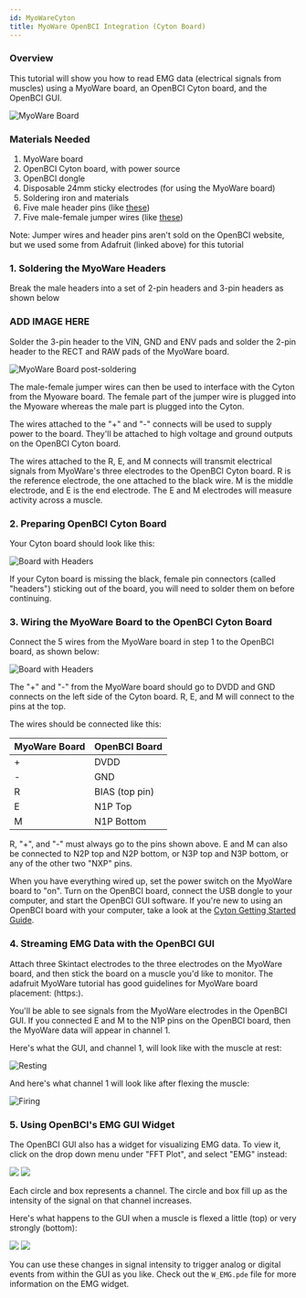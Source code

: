 ```yaml
---
id: MyoWareCyton
title: MyoWare OpenBCI Integration (Cyton Board)
---
```

### Overview

This tutorial will show you how to read EMG data (electrical signals from muscles) using a MyoWare board, an OpenBCI Cyton board, and the OpenBCI GUI. 

![MyoWare Board](../../assets/ThirdPartyImages/myoware.jpg)

### Materials Needed

1.  MyoWare board
2.  OpenBCI Cyton board, with power source
3.  OpenBCI dongle
4.  Disposable 24mm sticky electrodes (for using the MyoWare board)
5.  Soldering iron and materials
6.  Five male header pins (like [these](https://www.adafruit.com/product/2671)) 
7.  Five male-female jumper wires (like [these](https://www.adafruit.com/product/826))

Note: Jumper wires and header pins aren't sold on the OpenBCI website, but we used some from Adafruit (linked above) for this tutorial

### 1. Soldering the MyoWare Headers

Break the male headers into a set of 2-pin headers and 3-pin headers as shown below

### ADD IMAGE HERE

Solder the 3-pin header to the VIN, GND and ENV pads and solder the 2-pin header to the RECT and RAW pads of the MyoWare board. 

![MyoWare Board post-soldering](../../assets/ThirdPartyImages/myoware_post_solder.jpg)

The male-female jumper wires can then be used to interface with the Cyton from the Myoware board. The female part of the jumper wire is plugged into the Myoware whereas the male part is plugged into the Cyton.

The wires attached to the "+" and "-" connects will be used to supply power to the board. They'll be attached to high voltage and ground outputs on the OpenBCI Cyton board.

The wires attached to the R, E, and M connects will transmit electrical signals from MyoWare's three electrodes to the OpenBCI Cyton board. R is the reference electrode, the one attached to the black wire. M is the middle electrode, and E is the end electrode. The E and M electrodes will measure activity across a muscle.

### 2. Preparing OpenBCI Cyton Board

Your Cyton board should look like this:

![Board with Headers](../../assets/ThirdPartyImages/8bit_w_Headers.jpg)

If your Cyton board is missing the black, female pin connectors (called "headers") sticking out of the board, you will need to solder them on before continuing.

### 3. Wiring the MyoWare Board to the OpenBCI Cyton Board

Connect the 5 wires from the MyoWare board in step 1 to the OpenBCI board, as shown below:

![Board with Headers](../../assets/ThirdPartyImages/cyton_myoware_connects.jpg)

The "+" and "-" from the MyoWare board should go to DVDD and GND connects on the left side of the Cyton board. R, E, and M will connect to the pins at the top.

The wires should be connected like this:

| MyoWare Board | OpenBCI Board  |
| ------------- | -------------- |
| +             | DVDD           |
| -             | GND            |
| R             | BIAS (top pin) |
| E             | N1P Top        |
| M             | N1P Bottom     |

R, "+", and "-" must always go to the pins shown above. E and M can also be connected to N2P top and N2P bottom, or N3P top and N3P bottom, or any of the other two "NXP" pins.

When you have everything wired up, set the power switch on the MyoWare board to "on". Turn on the OpenBCI board, connect the USB dongle to your computer, and start the OpenBCI GUI software. If you're new to using an OpenBCI board with your computer, take a look at the [Cyton Getting Started Guide](GettingStarted/Boards/01-Cyton_Getting_Started_Guide.md).

### 4. Streaming EMG Data with the OpenBCI GUI

Attach three Skintact electrodes to the three electrodes on the MyoWare board, and then stick the board on a muscle you'd like to monitor. The adafruit MyoWare tutorial has good guidelines for MyoWare board placement: (https:).

You'll be able to see signals from the MyoWare electrodes in the OpenBCI GUI. If you connected E and M to the N1P pins on the OpenBCI board, then the MyoWare data will appear in channel 1.

Here's what the GUI, and channel 1, will look like with the muscle at rest:

![Resting](../../assets/ThirdPartyImages/OpenBCIGUI_at_rest.png)

And here's what channel 1 will look like after flexing the muscle:

![Firing](../../assets/ThirdPartyImages/OpenBCIGUI_after_flex.png)

### 5. Using OpenBCI's EMG GUI Widget

The OpenBCI GUI also has a widget for visualizing EMG data. To view it, click on the drop down menu under "FFT Plot", and select "EMG" instead:

![](../../assets/ThirdPartyImages/emg_drop_down_menu.png)
![](../../assets/ThirdPartyImages/EMG_gui_at_rest.png)

Each circle and box represents a channel. The circle and box fill up as the intensity of the signal on that channel increases.

Here's what happens to the GUI when a muscle is flexed a little (top) or very strongly (bottom):

![](../../assets/ThirdPartyImages/emg_gui_flex_small.png)
![](../../assets/ThirdPartyImages/emg_gui_flex_big.png)

You can use these changes in signal intensity to trigger analog or digital events from within the GUI as you like. Check out the `W_EMG.pde` file for more information on the EMG widget.
